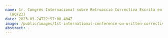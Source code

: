 ```yaml
---
name: 1r. Congrés Internacional sobre Retroacció Correctiva Escrita en L1 i L2
  (WCF23)
date: 2023-03-24T22:57:00.404Z
image: /public/images/1st-international-conference-on-written-corrective-feedback-in-l1-and-l2-wcf23-.png
abstract: .
---
```

